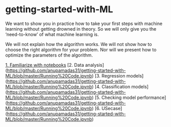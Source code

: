 # getting-started-with-ML

We want to show you in practice how to take your first steps with machine learning without getting drowned in theory. So we will only give you the ‘need-to-know’ of what machine learning is.

We will not explain how the algorithm works. We will not show how to choose the right algorithm for your problem. Nor will we present how to optimize the parameters of the algorithm.

[1. Familiarize with notebooks](https://github.com/anupamadas31/getting-started-with-ML/blob/master/Running%20Code.ipynb)
[2. Data analysis] (https://github.com/anupamadas31/getting-started-with-ML/blob/master/Running%20Code.ipynb)
[3. Regression models] (https://github.com/anupamadas31/getting-started-with-ML/blob/master/Running%20Code.ipynb)
[4. Classification models] (https://github.com/anupamadas31/getting-started-with-ML/blob/master/Running%20Code.ipynb)
[5. Checking model performance] (https://github.com/anupamadas31/getting-started-with-ML/blob/master/Running%20Code.ipynb)
[6. USecase] (https://github.com/anupamadas31/getting-started-with-ML/blob/master/Running%20Code.ipynb)
